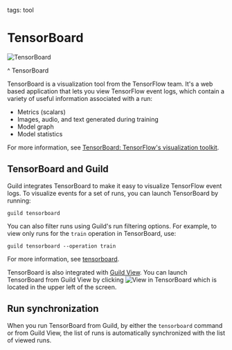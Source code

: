 tags: tool

# TensorBoard

![TensorBoard](/assets/img/tb.png)

^ TensorBoard

TensorBoard is a visualization tool from the TensorFlow team. It's a
web based application that lets you view TensorFlow event logs, which
contain a variety of useful information associated with a run:

- Metrics (scalars)
- Images, audio, and text generated during training
- Model graph
- Model statistics

For more information, see [TensorBoard: TensorFlow's visualization
toolkit](https://www.tensorflow.org/tensorboard).

## TensorBoard and Guild

Guild integrates TensorBoard to make it easy to visualize TensorFlow
event logs. To visualize events for a set of runs, you can launch
TensorBoard by running:

``` command
guild tensorboard
```

You can also filter runs using Guild's run filtering options. For
example, to view only runs for the `train` operation in TensorBoard,
use:

``` command
guild tensorboard --operation train
```

For more information, see [tensorboard](cmd:tensorboard).

TensorBoard is also integrated with [Guild
View](/docs/tools/guild-view/). You can launch TensorBoard from Guild
View by clicking ![View in
TensorBoard](/assets/img/view-in-tensorboard.png) which is located in
the upper left of the screen.

## Run synchronization

When you run TensorBoard from Guild, by either the `tensorboard`
command or from Guild View, the list of runs is automatically
synchronized with the list of viewed runs.
